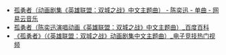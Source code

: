 - [孤勇者（动画剧集《英雄联盟：双城之战》中文主题曲） - 陈奕迅 - 单曲 - 网易云音乐](https://music.163.com/#/song?id=1901371647)
- [孤勇者（陈奕迅演唱动画《英雄联盟：双城之战》中文主题曲）_百度百科](https://baike.baidu.com/item/%E5%AD%A4%E5%8B%87%E8%80%85/59105116)
- [《孤勇者》（《英雄联盟：双城之战》动画剧集中文主题曲）_电子竞技热门视频](https://www.bilibili.com/video/BV1wr4y1y7nx/)
